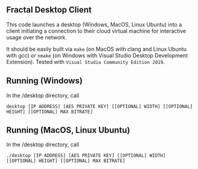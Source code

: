 ## Fractal Desktop Client

This code launches a desktop (Windows, MacOS, Linux Ubuntu) into a client initiating a connection to their cloud virtual machine for interactive usage over the network.

It should be easily built via `make` (on MacOS with clang and Linux Ubuntu with gcc) or `nmake` (on Windows with Visual Studio Desktop Development Extension). Tested with `Visual Studio Community Edition 2019`.

## Running (Windows)

In the /desktop directory, call

```desktop [IP ADDRESS] [AES PRIVATE KEY] [[OPTIONAL] WIDTH] [[OPTIONAL] HEIGHT] [[OPTIONAL] MAX BITRATE]```

## Running (MacOS, Linux Ubuntu)

In the /desktop directory, call

```./desktop [IP ADDRESS] [AES PRIVATE KEY] [[OPTIONAL] WIDTH] [[OPTIONAL] HEIGHT] [[OPTIONAL] MAX BITRATE]```
